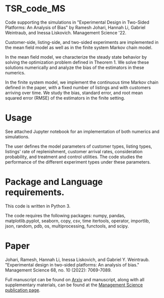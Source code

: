 # TSR_code_MS
Code supporting the simulations in "Experimental Design in Two-Sided Platforms: An Analysis of Bias" by Ramesh Johari, Hannah Li, Gabriel Weintraub, and Inessa Liskovich. Management Science '22.

Customer-side, listing-side, and two-sided experiments are implemented in the mean field model as well as in the finite system Markov chain model. 

In the mean field model, we characterize the steady state behavior by solving the optimization problem defined in Theorem 1. We solve these solutions numerically and analyze the bias of the estimators in these numerics.

In the finite system model, we implement the continuous time Markov chain defined in the paper, with a fixed number of listings and with customers arriving over time. We study the bias, standard error, and root mean squared error (RMSE) of the estimators in the finite setting. 

# Usage

See attached Jupyter notebook for an implementation of both numerics and simulations. 

The user defines the model parameters of customer types, listing types, listings' rate of replenishment, customer arrival rates, consideration probability, and treatment and control utilities. The code studies the performance of the different experiment types under these parameters.


# Package and Language requirements. 

This code is written in Python 3. 

The code requires the following packages: numpy, pandas, matplotlib.pyplot, seaborn, copy, csv, time
itertools, operator, importlib, json, random, pdb, os, multiprocessing, functools, and scipy.

# Paper

Johari, Ramesh, Hannah Li, Inessa Liskovich, and Gabriel Y. Weintraub. "Experimental design in two-sided platforms: An analysis of bias." Management Science 68, no. 10 (2022): 7069-7089.

Full manuscript can be found on [Arxiv](https://arxiv.org/abs/2002.05670) and manuscript, along with all supplementary materials, can be found at the [Management Science publication page](https://pubsonline.informs.org/doi/abs/10.1287/mnsc.2021.4247).
